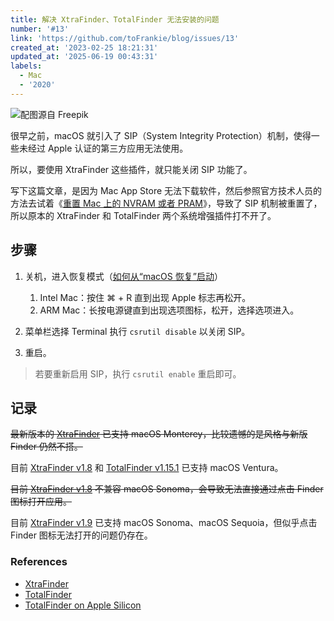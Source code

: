 ```yaml
---
title: 解决 XtraFinder、TotalFinder 无法安装的问题
number: '#13'
link: 'https://github.com/toFrankie/blog/issues/13'
created_at: '2023-02-25 18:21:31'
updated_at: '2025-06-19 00:43:31'
labels:
  - Mac
  - '2020'
---
```

![配图源自 Freepik](https://upload-images.jianshu.io/upload_images/5128488-6645cbcfce786693.jpg?imageMogr2/auto-orient/strip%7CimageView2/2/w/1240)

很早之前，macOS 就引入了 SIP（System Integrity Protection）机制，使得一些未经过 Apple 认证的第三方应用无法使用。

所以，要使用 XtraFinder 这些插件，就只能关闭 SIP 功能了。




写下这篇文章，是因为 Mac App Store 无法下载软件，然后参照官方技术人员的方法去试着《[重置 Mac 上的 NVRAM 或者 PRAM](https://support.apple.com/zh-cn/HT204063)》，导致了 SIP 机制被重置了，所以原本的 XtraFinder 和 TotalFinder 两个系统增强插件打不开了。

## 步骤

1. 关机，进入恢复模式（[如何从“macOS 恢复”启动](https://support.apple.com/zh-cn/102518?choose-your-type-of-mac=mac-with-apple-silicon)）
    1. Intel Mac：按住 ⌘ + R 直到出现 Apple 标志再松开。
    2. ARM Mac：长按电源键直到出现选项图标，松开，选择选项进入。

2. 菜单栏选择 Terminal 执行 `csrutil disable` 以关闭 SIP。

3. 重启。

> 若要重新启用 SIP，执行 `csrutil enable` 重启即可。

## 记录

~~最新版本的 [XtraFinder](https://www.trankynam.com/xtrafinder/) 已支持 macOS Monterey，比较遗憾的是风格与新版 Finder 仍然不搭。~~

目前 [XtraFinder v1.8](https://www.trankynam.com/xtrafinder/) 和 [TotalFinder v1.15.1](https://totalfinder.binaryage.com/) 已支持 macOS Ventura。

~~目前 [XtraFinder v1.8](https://www.trankynam.com/xtrafinder/) 不兼容 macOS Sonoma，会导致无法直接通过点击 Finder 图标打开应用。~~

目前 [XtraFinder v1.9](https://www.trankynam.com/xtrafinder/) 已支持 macOS Sonoma、macOS Sequoia，但似乎点击 Finder 图标无法打开的问题仍存在。

### References

* [XtraFinder](https://www.trankynam.com/xtrafinder/)
* [TotalFinder](https://totalfinder.binaryage.com/)
* [TotalFinder on Apple Silicon](https://totalfinder.binaryage.com/apple-silicon)

